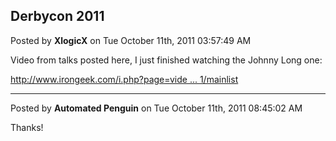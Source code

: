 ## Derbycon 2011
Posted by **XlogicX** on Tue October 11th, 2011 03:57:49 AM

Video from talks posted here, I just finished watching the Johnny Long one:

<!-- m --><a class="postlink" href="http://www.irongeek.com/i.php?page=videos/derbycon1/mainlist">http://www.irongeek.com/i.php?page=vide ... 1/mainlist</a><!-- m -->

--------------------------------------------------------------------------------

Posted by **Automated Penguin** on Tue October 11th, 2011 08:45:02 AM

Thanks!
